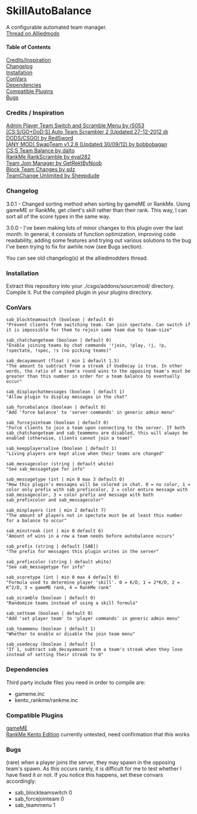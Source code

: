 # SkillAutoBalance
A configurable automated team manager.<br>
[Thread on Alliedmods](https://forums.alliedmods.net/showthread.php?t=316478)

#### Table of Contents
[Credits/Inspiration](https://github.com/NotJustin/SkillAutoBalance/blob/master/README.md#credits--inspiration)<br>
[Changelog](https://github.com/NotJustin/SkillAutoBalance/blob/master/README.md#changelog)<br>
[Installation](https://github.com/NotJustin/SkillAutoBalance/blob/master/README.md#installation)<br>
[ConVars](https://github.com/NotJustin/SkillAutoBalance/blob/master/README.md#convars)<br>
[Dependencies](https://github.com/NotJustin/SkillAutoBalance/blob/master/README.md#dependencies)<br>
[Compatible Plugins](https://github.com/NotJustin/SkillAutoBalance/blob/master/README.md#compatible-plugins)<br>
[Bugs](https://github.com/NotJustin/SkillAutoBalance/blob/master/README.md#bugs)<br>

### Credits / Inspiration
[Admin Player Team Switch and Scramble Menu by r5053](https://forums.alliedmods.net/showthread.php?p=549446)<br>
[[CS:S/GO+DoD:S] Auto Team Scrambler 2 (Updated 27-12-2012 @ DODS/CSGO) by RedSword](https://forums.alliedmods.net/showthread.php?p=1685854)<br>
[[ANY MOD] SwapTeam v1.2.6 (Updated 30/09/12) by bobbobagan](https://forums.alliedmods.net/showthread.php?p=859951)<br>
[CS:S Team Balance by dalto](https://forums.alliedmods.net/showthread.php?p=515853)<br>
[RankMe RankScramble by eyal282](https://forums.alliedmods.net/showpost.php?p=2641877&postcount=607)<br>
[Team Join Manager by GetRektByNoob](https://forums.alliedmods.net/showthread.php?p=2658904)<br>
[Block Team Changes by sdz](https://forums.alliedmods.net/showpost.php?p=2422410&postcount=2)<br>
[TeamChange Unlimited by Sheepdude](https://forums.alliedmods.net/showthread.php?p=1877187)<br>

### Changelog
3.0.1 - Changed sorting method when sorting by gameME or RankMe.
Using gameME or RankMe, get client's skill rather than their rank. This way, I can sort all of the score types in the same way.

3.0.0 - I've been making lots of minor changes to this plugin over the last month. In general, it consists of function optimization, improving code readability, adding some features and trying out various solutions to the bug I've been trying to fix for awhile now (see Bugs section).

You can see old changelog(s) at the alliedmodders thread.

### Installation
Extract this repository into your ./csgo/addons/sourcemod/ directory.
Compile it.
Put the compiled plugin in your plugins directory.

### ConVars
```
sab_blockteamswitch (boolean | default 0)
"Prevent clients from switching team. Can join spectate. Can switch if it is impossible for them to rejoin same team due to team-size"

sab_chatchangeteam (boolean | default 0)
"Enable joining teams by chat commands '!join, !play, !j, !p, !spectate, !spec, !s (no picking teams)"

sab_decayamount (float | min 1 default 1.5)
"The amount to subtract from a streak if UseDecay is true. In other words, the ratio of a team's round wins to the opposing team's must be greater than this number in order for a team balance to eventually occur"

sab_displaychatmessages (boolean | default 1) 
"Allow plugin to display messages in the chat"

sab_forcebalance (boolean | default 0)
"Add 'force balance' to 'server commands' in generic admin menu"

sab_forcejointeam (boolean | default 0)
"Force clients to join a team upon connecting to the server. If both sab_chatchangeteam and sab_teammenu are disabled, this will always be enabled (otherwise, clients cannot join a team)"

sab_keepplayersalive (boolean | default 1)
"Living players are kept alive when their teams are changed"

sab_messagecolor (string | default white)
"See sab_messagetype for info"

sab_messagetype (int | min 0 max 3 default 0)
"How this plugin's messages will be colored in chat. 0 = no color, 1 = color only prefix with sab_prefixcolor, 2 = color entire message with sab_messagecolor, 3 = color prefix and message with both sab_prefixcolor and sab_messagecolor"

sab_minplayers (int | min 2 default 7)
"The amount of players not in spectate must be at least this number for a balance to occur"

sab_minstreak (int | min 0 default 6)
"Amount of wins in a row a team needs before autobalance occurs"

sab_prefix (string | default [SAB])
"The prefix for messages this plugin writes in the server"

sab_prefixcolor (string | default white)
"See sab_messagetype for info"

sab_scoretype (int | min 0 max 4 default 0)
"Formula used to determine player 'skill'. 0 = K/D, 1 = 2*K/D, 2 = K^2/D, 3 = gameME rank, 4 = RankMe rank"

sab_scramble (boolean | default 0)
"Randomize teams instead of using a skill formula"

sab_setteam (boolean | default 0)
"Add 'set player team' to 'player commands' in generic admin menu"

sab_teammenu (boolean | default 1)
"Whether to enable or disable the join team menu"

sab_usedecay (boolean | default 1)
"If 1, subtract sab_decayamount from a team's streak when they lose instead of setting their streak to 0"
 ```

### Dependencies
Third party include files you need in order to compile are:
 * gameme.inc
 * kento_rankme/rankme.inc
 
### Compatible Plugins
[gameME](https://www.gameme.com/)<br>
[RankMe Kento Edition](https://forums.alliedmods.net/showthread.php?t=290063) currently untested, need confirmation that this works

### Bugs

(rare) when a player joins the server, they may spawn in the opposing team's spawn. As this occurs rarely, it is difficult for me to test whether I have fixed it or not. If you notice this happens, set these convars accordingly:
 * sab_blockteamswitch 0
 * sab_forcejointeam 0
 * sab_teammenu 1
